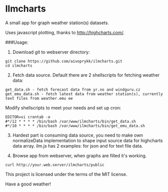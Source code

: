 Ilmcharts
=========

A small app for graph weather station(s) datasets.

Uses javascript plotting, thanks to http://highcharts.com/.

###Usage:

1) Download git to webserver directory:
```
git clone https://github.com/aivoprykk/ilmcharts.git
cd ilmcharts
```

2) Fetch data source. Default there are 2 shellscripts for fetching weather data:
```
get_data.sh - fetch forecast data from yr.no and windguru.cz
get_emu_data.sh - fetch latest data from weather station(s), currently text files from weather.emu ee
```
Modify shellscripts to meet your needs and set up cron:
```
EDITOR=vi crontab -e
#*/12 * * * * /bin/bash /var/www/ilmcharts/bin/get_data.sh
#*/10 * * * * /bin/bash /var/www/ilmcharts/bin/get_emu_data.sh
```

3) Hardest part is consuming data source, you need to make own normalizeData implementation to shape input source data for highcharts data array. ilm.js has 2 examples: for json and for text file data.

4) Browse app from webserver, when graphs are filled it's working.
```
curl http://your.web.server/ilmcharts/public
```

This project is licensed under the terms of the MIT license.

Have a good weather! 
